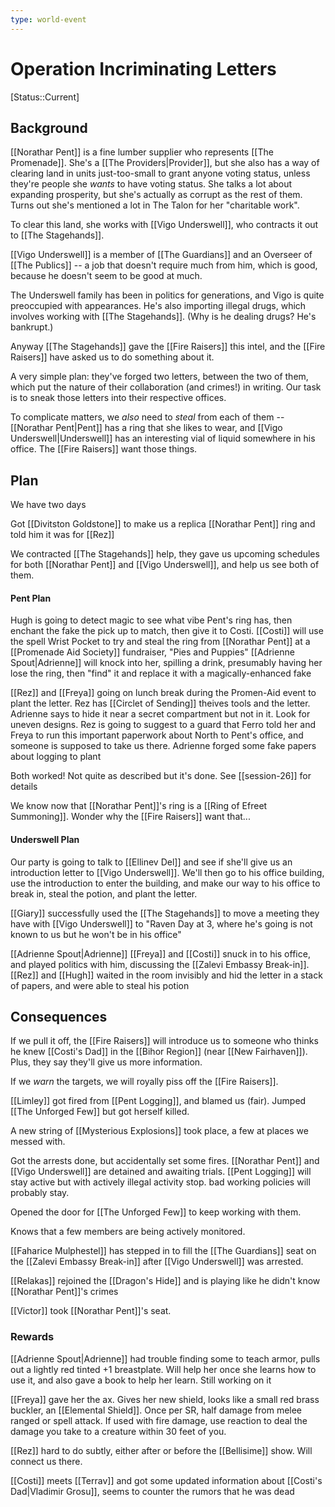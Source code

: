 ```yaml
---
type: world-event
---
```


#  Operation Incriminating Letters
[Status::Current]

## Background

[[Norathar Pent]] is a fine lumber supplier who represents [[The Promenade]]. She's a [[The Providers|Provider]], but she also has a way of clearing land in units just-too-small to grant anyone voting status, unless they're people she *wants* to have voting status. She talks a lot about expanding prosperity, but she's actually as corrupt as the rest of them. Turns out she's mentioned a lot in The Talon for her "charitable work". 

To clear this land, she works with [[Vigo Underswell]], who contracts it out to [[The Stagehands]].

[[Vigo Underswell]] is a member of [[The Guardians]] and an Overseer of [[The Publics]] -- a job that doesn't require much from him, which is good, because he doesn't seem to be good at much. 

The Underswell family has been in politics for generations, and Vigo is quite preoccupied with appearances. He's also importing illegal drugs, which involves working with [[The Stagehands]]. (Why is he dealing drugs? He's bankrupt.)

Anyway [[The Stagehands]] gave the [[Fire Raisers]] this intel, and the [[Fire Raisers]] have asked us to do something about it. 

A very simple plan: they've forged two letters, between the two of them, which put the nature of their collaboration (and crimes!) in writing. Our task is to sneak those letters into their respective offices.

To complicate matters, we *also* need to *steal* from each of them -- [[Norathar Pent|Pent]] has a ring that she likes to wear, and [[Vigo Underswell|Underswell]] has an interesting vial of liquid somewhere in his office. 
The [[Fire Raisers]] want those things.

## Plan
We have two days

Got [[Divitston Goldstone]] to make us a replica [[Norathar Pent]] ring and told him it was for [[Rez]]

We contracted [[The Stagehands]] help, they gave us upcoming schedules for both [[Norathar Pent]] and [[Vigo Underswell]], and help us see both of them. 

#### Pent Plan

Hugh is going to detect magic to see what vibe Pent's ring has, then enchant the fake the pick up to match, then give it to Costi. [[Costi]] will use the spell Wrist Pocket to try and steal the ring from [[Norathar Pent]] at a [[Promenade Aid Society]] fundraiser, "Pies and Puppies" [[Adrienne Spout|Adrienne]] will knock into her, spilling a drink, presumably having her lose the ring, then "find" it and replace it with a magically-enhanced fake

[[Rez]] and [[Freya]] going on lunch break during the Promen-Aid event to plant the letter. Rez has [[Circlet of Sending]] theives tools and the letter. Adrienne says to hide it near a secret compartment but not in it. Look for uneven designs. Rez is going to suggest to a guard that Ferro told her and Freya to run this important paperwork about North to Pent's office, and someone is supposed to take us there. Adrienne forged some fake papers about logging to plant

Both worked! Not quite as described but it's done. See [[session-26]] for details

We know now that [[Norathar Pent]]'s ring is a [[Ring of Efreet Summoning]]. Wonder why the [[Fire Raisers]] want that... 

#### Underswell Plan

Our party is going to talk to [[Ellinev Del]] and see if she'll give us an introduction letter to [[Vigo Underswell]]. We'll then go to his office building, use the introduction to enter the building, and make our way to his office to break in, steal the potion, and plant the letter. 

[[Giary]] successfully used the [[The Stagehands]] to move a meeting they have with [[Vigo Underswell]] to "Raven Day at 3, where he's going is not known to us but he won't be in his office"

[[Adrienne Spout|Adrienne]] [[Freya]] and [[Costi]] snuck in to his office, and played politics with him, discussing the [[Zalevi Embassy Break-in]]. [[Rez]] and [[Hugh]] waited in the room invisibly and hid the letter in a stack of papers, and were able to steal his potion

## Consequences
If we pull it off, the [[Fire Raisers]] will introduce us to someone who thinks he knew [[Costi's Dad]] in the [[Bihor Region]] (near [[New Fairhaven]]). Plus, they say they'll give us more information.

If we *warn* the targets, we will royally piss off the [[Fire Raisers]]. 

[[Limley]] got fired from [[Pent Logging]], and blamed us (fair). Jumped [[The Unforged Few]] but got herself killed. 

A new string of [[Mysterious Explosions]] took place, a few at places we messed with. 

Got the arrests done, but accidentally set some fires. [[Norathar Pent]] and [[Vigo Underswell]] are detained and awaiting trials. [[Pent Logging]] will stay active but with actively illegal activity stop. bad working policies will probably stay. 

Opened the door for [[The Unforged Few]] to keep working with them. 

Knows that a few members are being actively monitored. 

[[Faharice Mulphestel]] has stepped in to fill the [[The Guardians]] seat on the [[Zalevi Embassy Break-in]] after [[Vigo Underswell]] was arrested. 

[[Relakas]] rejoined the [[Dragon's Hide]] and is playing like he didn't know [[Norathar Pent]]'s crimes

[[Victor]] took [[Norathar Pent]]'s seat. 

### Rewards
[[Adrienne Spout|Adrienne]] had trouble finding some to teach armor, pulls out a lightly red tinted +1 breastplate. Will help her once she learns how to use it, and also gave a book to help her learn. Still working on it

[[Freya]] gave her the ax. Gives her new shield, looks like a small red brass buckler, an [[Elemental Shield]]. Once per SR, half damage from melee ranged or spell attack. If used with fire damage, use reaction to deal the damage you take to a creature within 30 feet of you. 

[[Rez]] hard to do subtly, either after or before the [[Bellisime]] show. Will connect us there. 

[[Costi]] meets [[Terrav]] and got some updated information about  [[Costi's Dad|Vladimir Grosu]], seems to counter the rumors that he was dead

